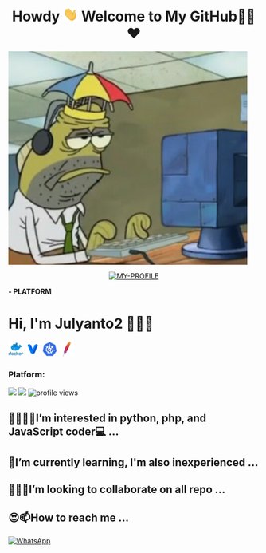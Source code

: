 <h1 align="center">Howdy <img src="https://github.com/julyanto2/julyanto2/blob/main/Hi.gif" width="30px"> Welcome to My GitHub👨‍💻❤️</h1>
<img align="center" height="auto" src="https://github.com/julyanto2/julyanto2/blob/main/img/1.png"/>
<p align="center">
<a href="https://github.com/julyanto2"><img title="MY-PROFILE" src="https://img.shields.io/badge/My Profile-blue?colorA=%23#0000ff&colorB=%23017e40&style=for-the-badge"></a>
</p>

<b>- PLATFORM</b>

# Hi, I'm Julyanto2 👋:man_technologist:
<code><img height="30" src="https://raw.githubusercontent.com/github/explore/80688e429a7d4ef2fca1e82350fe8e3517d3494d/topics/docker/docker.png"></code>
<code><img height="30" src="https://raw.githubusercontent.com/github/explore/80688e429a7d4ef2fca1e82350fe8e3517d3494d/topics/vagrant/vagrant.png"></code>
<code><img height="30" src="https://raw.githubusercontent.com/github/explore/80688e429a7d4ef2fca1e82350fe8e3517d3494d/topics/kubernetes/kubernetes.png"></code>
<code><img height="30" src="https://raw.githubusercontent.com/github/explore/80688e429a7d4ef2fca1e82350fe8e3517d3494d/topics/maven/maven.png"></code>

### Platform:
<code><img src="https://raw.githubusercontent.com/soumyadip007/soumyadip007/master/img/platform/linux.png" height="30"></code>
<code><img src="https://raw.githubusercontent.com/soumyadip007/soumyadip007/master/img/platform/windows.jpg" height="30"></code>
<img src="https://gpvc.arturio.dev/julyanto2" alt="profile views"/>


## 📑📒📖👀I’m interested in python, php, and JavaScript coder💻 ...

## 🌱I’m currently learning, I'm also inexperienced ...

## 💞️🙋😁I’m looking to collaborate on all repo ...

## 😍📫How to reach me ...
<a href="https://wa.me/6281223461910"><img alt="WhatsApp" src="https://img.shields.io/badge/WhatsApp-25D366?style=for-the-badge&logo=whatsapp&logoColor=white"/></a>


<!---
julyanto2/julyanto2 is a ✨ special ✨ repository because its `README.md` (this file) appears on your GitHub profile.
You can click the Preview link to take a look at your changes.
--->
